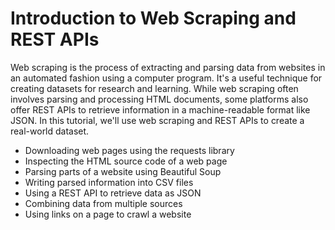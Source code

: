 
# Introduction to Web Scraping and REST APIs

Web scraping is the process of extracting and parsing data from websites in an automated fashion using a computer program. It's a useful technique for creating datasets for research and learning. While web scraping often involves parsing and processing HTML documents, some platforms also offer REST APIs to retrieve information in a machine-readable format like JSON. In this tutorial, we'll use web scraping and REST APIs to create a real-world dataset.

* Downloading web pages using the requests library
* Inspecting the HTML source code of a web page
* Parsing parts of a website using Beautiful Soup
* Writing parsed information into CSV files
* Using a REST API to retrieve data as JSON
* Combining data from multiple sources
* Using links on a page to crawl a website
